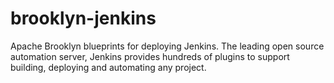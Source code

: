 # brooklyn-jenkins
Apache Brooklyn blueprints for deploying Jenkins. The leading open source automation server, Jenkins provides hundreds of plugins to support building, deploying and automating any project.
